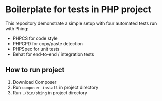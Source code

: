 # Boilerplate for tests in PHP project
This repository demonstrate a simple setup with four automated tests
run with Phing:
 - PHPCS for code style
 - PHPCPD for copy/paste detection
 - PHPSpec for unit tests
 - Behat for end-to-end / integration tests
 
## How to run project
1. Download Composer
2. Run `composer install` in project directory
3. Run `./bin/phing` in project directory
